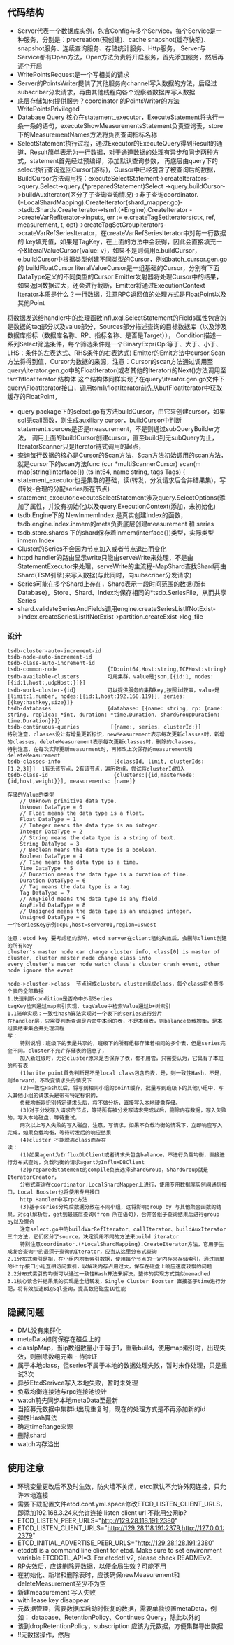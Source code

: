 ## 代码结构
* Server代表一个数据库实例，包含Config与多个Service，每个Service是一种服务，分别是：precreation(预创建)、cache snapshot(缓存快照)、snapshot服务、连续查询服务、存储统计服务、Http服务，
Server与Service都有Open方法，Open方法负责将开启服务，首先添加服务，然后再逐个开启
* WritePointsRequest是一个写相关的请求
* Server的PointsWriter提供了其他服务向channel写入数据的方法，后经过subscriber分发请求，再由其他线程向各个观察者数据库写入数据
* 底层存储如何提供服务？coordinator 的PointsWriter的方法WritePointsPrivileged
* Database Query 核心在statement_executor，ExecuteStatement将执行一条一条的语句，executeShowMeasurementsStatement负责查询表，store下的MeasurementNames方法将负责查询指标名称
* SelectStatement执行过程，通过Executor的ExecuteQuery得到Result的通道，Result简单表示为一行数据，对于通道数据的处理有异步和同步两种方式，statement首先经过预编译，添加默认查询参数，
再底层由query下的select执行查询返回Cursor(游标)，Cursor中已经包含了被查询后的数据，BuildCursor方法调用栈：executeSelectStatement->createIterators->query.Select->query.(*preparedStatement)Select
->query.buildCursor->buildAuxIterator(区分了子查询查询情况)->非子查询coordinator.(*LocalShardMapping).CreateIterator(shard_mapper.go)->tsdb.Shards.CreateIterator->tsm1.(*Engine).CreateIterator
->createVarRefIterator->inputs, err := e.createTagSetIterators(ctx, ref, measurement, t, opt)->createTagSetGroupIterators->crateVarRefSeriesIterator，在createVarRefSeriesIterator中对每一行数据的
key填充值，如果是TagKey，在上面的方法中会获得，因此会直接填充一个&literalValueCursor{value: v}，如果不是则调用e.buildCursor，e.buildCursor中根据类型创建不同类型的Cursor，例如batch_cursor.gen.go的
buildFloatCursor
literalValueCursor是一组基础的Cursor，分别有下面DataType定义的不同类型的Cursor
Emitter发射器将处理Cursor中的结果，如果返回数据过大，还会进行截断，Emitter将通过ExecutionContext
Iterator本质是什么？一行数据，注意RPC返回值的处理方式是FloatPoint以及其他Point

将数据发送给handler中的处理函数influxql.SelectStatement的Fields属性包含的是数据的tag部分以及value部分，Sources部分描述查询的目标数据库（以及涉及数据库指标（数据库名称、RP、指标名称、是否是Target）），
Condition描述一系列Select筛选条件，每个筛选条件是一个BinaryExpr(Op:等于、大于、小于、LHS：条件的左表达式、RHS条件的右表达式)
Emitter的Emit方法中cursor.Scan方法将得到值，Cursor为数据的来源，注意：Cursor的scan方法通过调用至query\iterator.gen.go中的FloatIterator(或者其他的Iterator)的Next()方法调用至tsm1\floatIterator 结构体
这个结构体同样实现了在query\iterator.gen.go文件下query\FloatIterator接口，调用tsm1\floatIterator前先从bufFloatIterator中获取缓存的FloatPoint，
* query package下的select.go有方法buildCursor，由它来创建cursor，如果sql无call函数，则生成auxiliary cursor，buildCursor中判断statement.sources是否是measurement，不是则通过subQueryBuilder方法，
调用上面的buildCursor创建cursor，直至build到无subQuery为止，IteratorScanner只是Iterator链式调用的起点，
* 查询每行数据的核心是Cursor的Scan方法，Scan方法初始调用的scan方法，就是cursor下的scan方法func (cur *multiScannerCursor) scan(m map[string]interface{}) (ts int64, name string, tags Tags) {
* statement_executor也是集群的基础，读(转发，分发请求后合并结果集)，写(转发-合理的分配series所在节点)
* statement_executor.executeSelectStatement涉及query.SelectOptions(添加了属性，并没有初始化)以及query.ExecutionContext(添加，未初始化)
* tsdb.Engine下的 NewInmemIndex 是真实创建Index的函数，tsdb.engine.index.inmem的meta负责底层创建measurement 和 series
* tsdb.store.shards 下的shard保存着inmem(interface{})类型，实际类型inmem.Index
* Cluster的Series不会因为节点加入或者节点退出而变化 
* httpd handler的路由显示write只能由serveWrite来处理，不是由StatementExecutor来处理，serveWrite的主流程-MapShard查找Shard再由Shard(TSM引擎)来写入数据(与此同时，向subscriber分发请求)
* Series可能在多个Shard上存在，Shard表示一段时间范围的数据(所有Database)，Store、Shard、Index均保存相同的*tsdb.SeriesFile，从而共享Series
* shard.validateSeriesAndFields调用engine.createSeriesListIfNotExist->index.createSeriesListIfNotExist->partition.createExist->log_file
### 设计
```
tsdb-cluster-auto-increment-id
tsdb-node-auto-increment-id  
tsdb-class-auto-increment-id    
tsdb-common-node                {ID:uint64,Host:string,TCPHost:string}             
tsdb-available-clusters         可用集群，value是json,[{id:1, nodes:[{id:1,host:,udpHost:}]}]
tsdb-work-cluster-{id}          可以提供服务的集群key,按照id获取，value是{limit:1,number, nodes:[{id:1,host:192.168.119}], series:[{key:hashkey,size}]} 
tsdb-databases                  {database: [{name: string, rp: {name: string, replica: *int, duration: *time.Duration, shardGroupDuration: time.Duration}}]}
tsdb-continuous-queries          [{name:, series. clusterId:}]           
特别注意，classes设计有增量更新标识，newMeasurement表示每次更新classes时，新增的classes，deleteMeasurement表示每次更新classes时，删除的classes，
特别注意，在每次实际更新measurment时，再修改上次保存的measurement和deleteMeasurement
tsdb-classes-info                 [{classId, limit, clusterIds:[1,2,3]}]  1有无该节点，2有该节点，遍历数组，尝试将clusterId加入
tsdb-class-id                     {clusters:[{id,masterNode:{id,host,weight}}], measurements: [name]}

存储的Value的类型
	// Unknown primitive data type.
	Unknown DataType = 0
	// Float means the data type is a float.
	Float DataType = 1
	// Integer means the data type is an integer.
	Integer DataType = 2
	// String means the data type is a string of text.
	String DataType = 3
	// Boolean means the data type is a boolean.
	Boolean DataType = 4
	// Time means the data type is a time.
	Time DataType = 5
	// Duration means the data type is a duration of time.
	Duration DataType = 6
	// Tag means the data type is a tag.
	Tag DataType = 7
	// AnyField means the data type is any field.
	AnyField DataType = 8
	// Unsigned means the data type is an unsigned integer.
	Unsigned DataType = 9
一个SeriesKey示例:cpu,host=server01,region=uswest

注意：etcd key 要考虑租约影响，etcd server在client租约失效后，会删除client创建的所有key
cluster's master node can change cluster info, class[0] is master of cluster, cluster master node change class info
every cluster's master node watch class's cluster crash event, other node ignore the event

node->cluster->class  节点组成cluster，cluster组成class，每个class将负责多个表的全部数据
1.快速判断condition是否命中外部Series
tagKey检索通过map索引实现，tagValue中检索Value通过b+树索引
1.1简单实现：一致性hash算法实现对一个表下的series进行分片
在handler层，只需要判断查询是否命中本组的表，不是本组表，则balance负载均衡，是本组表结果集合并处理流程
写：
    特别说明：班级下的表是共享的，班级下的所有组都存储着相同的多个表，但是series完全不同。cluster不允许存储表的信息了，
    加入新班级时，无论cluster原来是否保存了表，都不用管，只需要认为，它具有了本班的所有表
    (1)write point首先判断是不是local class包含的表，是，则一致性Hash，不是，则forward，不改变请求头的情况下
    (2)一致性Hash以后，将写到相同小组的point缓存，批量写到班级下的其他小组中，写入其他小组的请求头是带有特定标识的，
    负载均衡器识别特定请求头后，将不做分析，直接写入本地硬盘存储。
    (3)对于分发写入请求的节点，等待所有被分发写请求完成以后，删除内存数据，写入失败的，写入本地磁盘，等待重试，
    两次以上写入失败的写入磁盘，注意，写请求，如果不负载均衡的情况下，立即响应写入完成，如果负载均衡，等待转发后的响应结果
    (4)cluster 不能脱离class而存在
读：
    (1)如果agent为InfluxDbClient或者请求头包含balance，不进行负载均衡，直接进行分布式查询，负载均衡的请求agent为InfluxDBClient
    (2)preparedStatement的compile负责选择ShardGroup，ShardGroup就是IteratorCreator，
    分布式查询在coordinator.LocalShardMapper上进行，使用专用数据库实例间通信接口，Local Booster也将使用专用接口
    http.Handler中写rpc方法
    (3)基于series分片后数据分散在不同小组，这将影响group by 与其他聚合函数的结果。对sql解析后，get到最底层查询(from 所在语句)，合并各组子查询结果后进行group by以及聚合
    注意select.go中的buildVarRefIterator、callIterator、buildAuxIterator三个方法，它们区分了source，决定调用不同的方法来build iterator
    特别注意coordinator.(*LocalShardMapping).CreateIterator方法，它用于生成复合查询中的最深子查询的Iterator，应当从这里分布式查询
2.1分布式索引是指，在小组内均衡索引数据，使用每个节点的一定内存来存储索引，通过简单的Http接口小组互相访问索引，以解决内存占用过大，保存在磁盘上响应速度较慢的问题
2.2分布式索引的均衡可以通过一致性Hash算法来解决，整体的实现方式类似memached
3.1核心读合并结果集的实现是全组转发，Single Cluster Booster 直接基于time进行分配，将有效加速BigSql查询，提高数倍磁盘IO性能
```
## 隐藏问题
* DML没有集群化
* metaData如何保存在磁盘上的
* classIpMap，当ip数组数量小于等于1，重新build，使用map索引时，出现失效，则删除数组元素 - 待验证
* 属于本地class，但series不属于本地的数据处理失败，暂时未作处理，只是重试3次
* 异步EtcdSerivce写入本地失败，暂时未处理
* 负载均衡连接池与rpc连接池设计
* watch前先同步本地metaData至最新
* 当招募元数据中集群id出现重复时，现在的处理方式是不再添加新的id
* 弹性Hash算法
* 确定timeRange来源
* 删除shard
* watch内存溢出
## 使用注意
* 环境变量更改后不及时生效，防火墙不关闭，etcd默认不允许外网连接，只允许本地连接
* 需要下载配置文件etcd.conf.yml.space修改ETCD_LISTEN_CLIENT_URLS，即添加192.168.3.24来允许连接
listen client url 不能用公网ip?
* ETCD_LISTEN_PEER_URLS="http://129.28.118.191:2380"
* ETCD_LISTEN_CLIENT_URLS="http://129.28.118.191:2379,http://127.0.0.1:2379"
* ETCD_INITIAL_ADVERTISE_PEER_URLS="http://129.28.128.191:2380"
* etcdctl is a command line client for etcd. Make sure to set environment variable ETCDCTL_API=3. For etcdctl v2, please check READMEv2.
* RP失效后，应该删除元数据，以便全局生效？可能不用
* 在初始化、新增和删除表时，应该确保newMeasurement和deleteMeasurement至少不为空
* 新建measurement 写入失败
* with lease key disappear
* 元数据管理，需要数据库启动时恢复的数据，需要单独设置metaData，例如： database、RetentionPolicy、Continues Query，除此以外的
* 该到dropRetentionPolicy，subscription 应该为元数据，方便集群导出数据
* !!元数据操作，然后